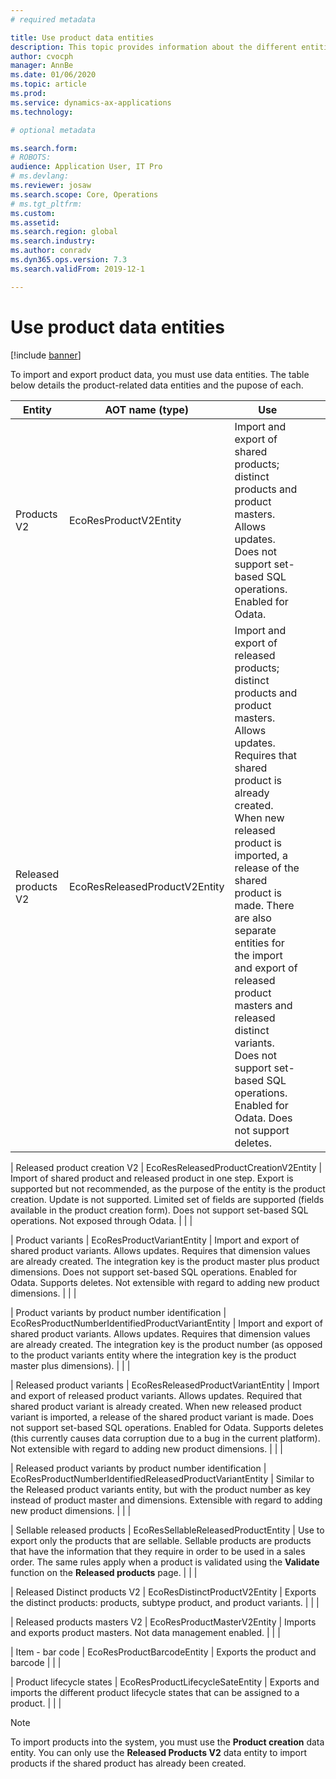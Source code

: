 ```yaml
---
# required metadata

title: Use product data entities 
description: This topic provides information about the different entities that can be used to import and export product data. 
author: cvocph
manager: AnnBe
ms.date: 01/06/2020
ms.topic: article
ms.prod: 
ms.service: dynamics-ax-applications
ms.technology: 

# optional metadata

ms.search.form: 
# ROBOTS: 
audience: Application User, IT Pro
# ms.devlang: 
ms.reviewer: josaw
ms.search.scope: Core, Operations
# ms.tgt_pltfrm: 
ms.custom: 
ms.assetid: 
ms.search.region: global
ms.search.industry: 
ms.author: conradv
ms.dyn365.ops.version: 7.3 
ms.search.validFrom: 2019-12-1

---
```


# Use product data entities

[!include [banner](../includes/banner.md)]

To import and export product data, you must use data entities. The table below details the product-related data entities and the pupose of each.

|    Entity                                                          |    AOT name (type)                                              |    Use                                                                                                                                                                                                                                                                                                                                                                                                                                                                                         |   |   |
|--------------------------------------------------------------------|-----------------------------------------------------------------|-------------------------------------------------------------------------------------------------------------------------------------------------------------------------------------------------------------------------------------------------------------------------------------------------------------------------------------------------------------------------------------------------------------------------------------------------------------------------------------------------------------------------|---|---|
|    Products V2                                                     |    EcoResProductV2Entity                                        |  Import and export of shared products; distinct products and product masters. Allows updates. Does not support set-based SQL operations. Enabled for Odata.                                                                                                                                                                                                                                                                                                                                       |   |   |
|    Released products V2                                            |    EcoResReleasedProductV2Entity                                |    Import and export of released products; distinct products and product masters. Allows updates. Requires that shared product is already created. When new released product is imported, a release of the shared product is made. There are also separate entities for the import and export of released product masters and released distinct variants.  Does not support set-based SQL operations. Enabled for Odata. Does not support deletes.         |   |   |

|    Released product creation V2                                    |    EcoResReleasedProductCreationV2Entity                        |    Import of shared product and released product in one step. Export is supported but not recommended, as the purpose of the entity is the product creation. Update is not supported. Limited set of fields are supported (fields available in the product creation form). Does not support set-based SQL operations. Not exposed through Odata.                |   |   |

|    Product variants                                                |    EcoResProductVariantEntity                                   |    Import and export of shared product variants. Allows updates. Requires that dimension values are already created. The integration key is the product master plus product dimensions. Does not support set-based SQL operations. Enabled for Odata. Supports deletes. Not extensible with regard to adding new product dimensions.      |   |   |

|    Product variants by product number   identification             |    EcoResProductNumberIdentifiedProductVariantEntity            |    Import and export of shared product variants. Allows updates. Requires that dimension values are already created. The integration key is the product number (as opposed to the product variants entity where the integration key is the product master plus dimensions).      |   |   |

|    Released product variants                                       |    EcoResReleasedProductVariantEntity                           |    Import and export of released product variants. Allows updates. Required that shared product variant is already created. When new released product variant is imported, a release of the shared product variant is made. Does not support set-based SQL operations.        Enabled for Odata. Supports deletes (this currently causes data corruption due to a bug in the current platform). Not extensible with regard to adding new product dimensions.                                |   |   |

|    Released product variants by product number identification    |    EcoResProductNumberIdentifiedReleasedProductVariantEntity    |    Similar to the Released product variants entity, but with the product number as key instead of product master and dimensions.        Extensible with regard to adding new product dimensions.                  |   |   |

|    Sellable released products                                      |    EcoResSellableReleasedProductEntity                          |    Use to export only the products that are sellable. Sellable products are products that have the information that they require in   order to be used in a sales order. The same rules apply when a product is validated using the **Validate** function on the **Released products** page.             |   |   |

|    Released Distinct products V2                                   |    EcoResDistinctProductV2Entity                                |    Exports the distinct products: products, subtype product, and product variants.     |   |   |

|    Released products masters V2                                    |    EcoResProductMasterV2Entity                                  |    Imports and exports product masters. Not data management enabled.              |   |   |

|    Item - bar code                                                 |    EcoResProductBarcodeEntity                                   |    Exports the product and barcode                                     |   |   |

|    Product lifecycle states                                        |    EcoResProductLifecycleSateEntity                             |    Exports and imports the different product lifecycle states that can be assigned to a product.                                                                                                                                                                                                                                                                                                                                                                                                                   |   |   |

> [!NOTE]
> To import products into the system, you must use the **Product creation** data entity. You can only use the **Released Products V2** data entity to import products if the shared product has already been created. 
